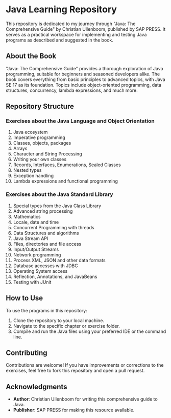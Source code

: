 # Java Learning Repository

This repository is dedicated to my journey through "Java: The Comprehensive Guide" by Christian Ullenboom, published by SAP PRESS. It serves as a practical workspace for implementing and testing Java programs as described and suggested in the book.

## About the Book

"Java: The Comprehensive Guide" provides a thorough exploration of Java programming, suitable for beginners and seasoned developers alike. The book covers everything from basic principles to advanced topics, with Java SE 17 as its foundation. Topics include object-oriented programming, data structures, concurrency, lambda expressions, and much more.

## Repository Structure

### Exercises about the Java Language and Object Orientation

1. Java ecosystem
2. Imperative programming
3. Classes, objects, packages
4. Arrays
5. Character and String Processing
6. Writing your own classes
7. Records, Interfaces, Enumerations, Sealed Classes
8. Nested types
9. Exception handling
10. Lambda expressions and functional programming

### Exercises about the Java Standard Library
1. Special types from the Java Class Library
2. Advanced string processing
3. Mathematics
4. Locale, date and time
5. Concurrent Programming with threads
6. Data Structures and algorithms
7. Java Stream API
8. Files, directories and file access
9. Input/Output Streams
10. Network programming
11. Process XML, JSON and other data formats
12. Database accesses with JDBC
13. Operating System access
14. Reflection, Annotations, and JavaBeans
15. Testing with JUnit

## How to Use

To use the programs in this repository:

1. Clone the repository to your local machine.
2. Navigate to the specific chapter or exercise folder.
3. Compile and run the Java files using your preferred IDE or the command line.

## Contributing

Contributions are welcome! If you have improvements or corrections to the exercises, feel free to fork this repository and open a pull request.

## Acknowledgments

- **Author**: Christian Ullenboom for writing this comprehensive guide to Java.
- **Publisher**: SAP PRESS for making this resource available.
